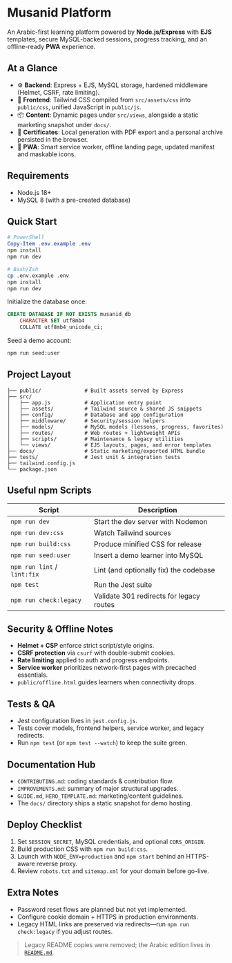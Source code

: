 # Musanid Platform

An Arabic-first learning platform powered by **Node.js/Express** with **EJS** templates, secure MySQL-backed sessions, progress tracking, and an offline-ready **PWA** experience.

## At a Glance
- ⚙️ **Backend**: Express + EJS, MySQL storage, hardened middleware (Helmet, CSRF, rate limiting).
- 🎨 **Frontend**: Tailwind CSS compiled from `src/assets/css` into `public/css`, unified JavaScript in `public/js`.
- 📦 **Content**: Dynamic pages under `src/views`, alongside a static marketing snapshot under `docs/`.
- 📄 **Certificates**: Local generation with PDF export and a personal archive persisted in the browser.
- 📱 **PWA**: Smart service worker, offline landing page, updated manifest and maskable icons.

## Requirements
- Node.js 18+
- MySQL 8 (with a pre-created database)

## Quick Start
```powershell
# PowerShell
Copy-Item .env.example .env
npm install
npm run dev
```

```bash
# Bash/Zsh
cp .env.example .env
npm install
npm run dev
```

Initialize the database once:
```sql
CREATE DATABASE IF NOT EXISTS musanid_db
    CHARACTER SET utf8mb4
    COLLATE utf8mb4_unicode_ci;
```

Seed a demo account:
```bash
npm run seed:user
```

## Project Layout
```
├── public/              # Built assets served by Express
├── src/
│   ├── app.js           # Application entry point
│   ├── assets/          # Tailwind source & shared JS snippets
│   ├── config/          # Database and app configuration
│   ├── middleware/      # Security/session helpers
│   ├── models/          # MySQL models (lessons, progress, favorites)
│   ├── routes/          # Web routes + lightweight APIs
│   ├── scripts/         # Maintenance & legacy utilities
│   └── views/           # EJS layouts, pages, and error templates
├── docs/                # Static marketing/exported HTML bundle
├── tests/               # Jest unit & integration tests
├── tailwind.config.js
└── package.json
```

## Useful npm Scripts
| Script | Description |
|--------|-------------|
| `npm run dev` | Start the dev server with Nodemon |
| `npm run dev:css` | Watch Tailwind sources |
| `npm run build:css` | Produce minified CSS for release |
| `npm run seed:user` | Insert a demo learner into MySQL |
| `npm run lint` / `lint:fix` | Lint (and optionally fix) the codebase |
| `npm test` | Run the Jest suite |
| `npm run check:legacy` | Validate 301 redirects for legacy routes |

## Security & Offline Notes
- **Helmet + CSP** enforce strict script/style origins.
- **CSRF protection** via `csurf` with double-submit cookies.
- **Rate limiting** applied to auth and progress endpoints.
- **Service worker** prioritizes network-first pages with precached essentials.
- `public/offline.html` guides learners when connectivity drops.

## Tests & QA
- Jest configuration lives in `jest.config.js`.
- Tests cover models, frontend helpers, service worker, and legacy redirects.
- Run `npm test` (or `npm test --watch`) to keep the suite green.

## Documentation Hub
- `CONTRIBUTING.md`: coding standards & contribution flow.
- `IMPROVEMENTS.md`: summary of major structural upgrades.
- `GUIDE.md`, `HERO_TEMPLATE.md`: marketing/content guidelines.
- The `docs/` directory ships a static snapshot for demo hosting.

## Deploy Checklist
1. Set `SESSION_SECRET`, MySQL credentials, and optional `CORS_ORIGIN`.
2. Build production CSS with `npm run build:css`.
3. Launch with `NODE_ENV=production` and `npm start` behind an HTTPS-aware reverse proxy.
4. Review `robots.txt` and `sitemap.xml` for your domain before go-live.

## Extra Notes
- Password reset flows are planned but not yet implemented.
- Configure cookie domain + HTTPS in production environments.
- Legacy HTML links are preserved via redirects—run `npm run check:legacy` if you adjust routes.

> Legacy README copies were removed; the Arabic edition lives in [`README.md`](README.md).